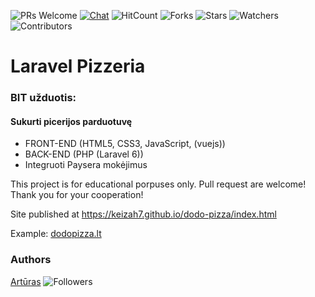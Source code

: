 ![PRs Welcome](https://img.shields.io/badge/PRs-welcome-brightgreen.svg)
[![Chat](https://img.shields.io/discord/620935790867906561?label=chat)](https://discordapp.com/channels/620935790867906561)
![HitCount](http://hits.dwyl.io/keizah7/dodo-pizza.svg)
![Forks](https://img.shields.io/github/forks/keizah7/dodo-pizza?style=social)
![Stars](https://img.shields.io/github/stars/keizah7/dodo-pizza?style=social)
![Watchers](https://img.shields.io/github/watchers/keizah7/dodo-pizza?style=social)
![Contributors](https://img.shields.io/github/contributors/keizah7/dodo-pizza)

# Laravel Pizzeria
### BIT užduotis:

#### Sukurti picerijos parduotuvę
- FRONT-END (HTML5, CSS3, JavaScript, (vuejs))
- BACK-END (PHP (Laravel 6))
- Integruoti Paysera mokėjimus

This project is for educational porpuses only. Pull request are welcome! Thank you for your cooperation!

Site published at https://keizah7.github.io/dodo-pizza/index.html

Example: [dodopizza.lt](https://dodopizza.lt)

### Authors
[Artūras](https://github.com/keizah7) ![Followers](https://img.shields.io/github/followers/keizah7?style=social)
